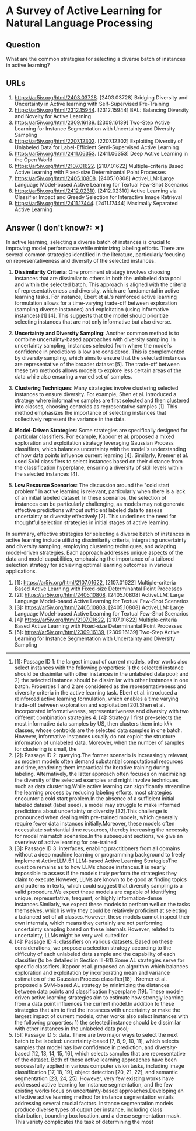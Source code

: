 # A Survey of Active Learning for Natural Language Processing

## Question

What are the common strategies for selecting a diverse batch of instances in active learning?

## URLs

1. https://ar5iv.org/html/2403.03728. [2403.03728] Bridging Diversity and Uncertainty in Active learning with Self-Supervised Pre-Training
2. https://ar5iv.org/html/2312.15944. [2312.15944] BAL: Balancing Diversity and Novelty for Active Learning
3. https://ar5iv.org/html/2309.16139. [2309.16139] Two-Step Active Learning for Instance Segmentation with Uncertainty and Diversity Sampling
4. https://ar5iv.org/html/2207.12302. [2207.12302] Exploiting Diversity of Unlabeled Data for Label-Efficient Semi-Supervised Active Learning
5. https://ar5iv.org/html/2411.06353. [2411.06353] Deep Active Learning in the Open World
6. https://ar5iv.org/html/2107.01622. [2107.01622] Multiple-criteria Based Active Learning with Fixed-size Determinantal Point Processes
7. https://ar5iv.org/html/2405.10808. [2405.10808] ActiveLLM: Large Language Model-based Active Learning for Textual Few-Shot Scenarios
8. https://ar5iv.org/html/2412.02310. [2412.02310] Active Learning via Classifier Impact and Greedy Selection for Interactive Image Retrieval
9. https://ar5iv.org/html/2411.17444. [2411.17444] Maximally Separated Active Learning

## Answer (I don't know?: ✗)

In active learning, selecting a diverse batch of instances is crucial to improving model performance while minimizing labeling efforts. There are several common strategies identified in the literature, particularly focusing on representativeness and diversity of the selected instances.

1. **Dissimilarity Criteria**: One prominent strategy involves choosing instances that are dissimilar to others in both the unlabeled data pool and within the selected batch. This approach is aligned with the criteria of representativeness and diversity, which are fundamental in active learning tasks. For instance, Ebert et al.'s reinforced active learning formulation allows for a time-varying trade-off between exploration (sampling diverse instances) and exploitation (using informative instances) [1] [4]. This suggests that the model should prioritize selecting instances that are not only informative but also diverse.

2. **Uncertainty and Diversity Sampling**: Another common method is to combine uncertainty-based approaches with diversity sampling. In uncertainty sampling, instances selected from where the model’s confidence in predictions is low are considered. This is complemented by diversity sampling, which aims to ensure that the selected instances are representative of the broader dataset [5]. The trade-off between these two methods allows models to explore less certain areas of the data while also ensuring a varied set of samples.

3. **Clustering Techniques**: Many strategies involve clustering selected instances to ensure diversity. For example, Shen et al. introduced a strategy where informative samples are first selected and then clustered into classes, choosing centroids as representative samples [1]. This method emphasizes the importance of selecting instances that collectively represent the variance in the data.

4. **Model-Driven Strategies**: Some strategies are specifically designed for particular classifiers. For example, Kapoor et al. proposed a mixed exploration and exploitation strategy leveraging Gaussian Process classifiers, which balances uncertainty with the model's understanding of how data points influence current learning [4]. Similarly, Kremer et al. used SVM classifiers to select instances based on their distance from the classification hyperplane, ensuring a diversity of skill levels within the selected instances [4].

5. **Low Resource Scenarios**: The discussion around the "cold start problem" in active learning is relevant, particularly when there is a lack of an initial labeled dataset. In these scenarios, the selection of instances can be particularly challenging, as models may not generate effective predictions without sufficient labeled data to assess uncertainty or diversity effectively [2]. This underlines the need for thoughtful selection strategies in initial stages of active learning.

In summary, effective strategies for selecting a diverse batch of instances in active learning include utilizing dissimilarity criteria, integrating uncertainty and diversity sampling, employing clustering techniques, and adapting model-driven strategies. Each approach addresses unique aspects of the data and model capabilities, emphasizing the importance of a tailored selection strategy for achieving optimal learning outcomes in various applications.

1. [1]:  https://ar5iv.org/html/2107.01622, [2107.01622] Multiple-criteria Based Active Learning with Fixed-size Determinantal Point Processes
2. [2]:  https://ar5iv.org/html/2405.10808, [2405.10808] ActiveLLM: Large Language Model-based Active Learning for Textual Few-Shot Scenarios
3. [3]:  https://ar5iv.org/html/2405.10808, [2405.10808] ActiveLLM: Large Language Model-based Active Learning for Textual Few-Shot Scenarios
4. [4]:  https://ar5iv.org/html/2107.01622, [2107.01622] Multiple-criteria Based Active Learning with Fixed-size Determinantal Point Processes
5. [5]:  https://ar5iv.org/html/2309.16139, [2309.16139] Two-Step Active Learning for Instance Segmentation with Uncertainty and Diversity Sampling
---
1. [1]:  Passage ID 1: the largest impact of current models, other works also select instances with the following properties: 1) the selected instance should be dissimilar with other instances in the unlabeled data pool; and 2) the selected instance should be dissimilar with other instances in one batch. Properties 1 and 2 are considered as the representativeness and diversity criteria in the active learning task. Ebert et al. introduced a reinforced active learning formulation, which enables a time varying trade-off between exploration and exploitation [20].Shen et al. incorporated informativeness, representativeness and diversity with two different combination strategies 4. [4]: Strategy 1 first pre-selects the most informative data samples by US, then clusters them into k𝑘k classes, whose centroids are the selected data samples in one batch. However, informative instances usually do not exploit the structure information of unlabeled data. Moreover, when the number of samples for clustering is small, the
2. [2]:  Passage ID 2: querying.The former scenario is increasingly relevant, as modern models often demand substantial computational resources and time, rendering them impractical for iterative training during labeling. Alternatively, the latter approach often focuses on maximizing the diversity of the selected examples and might involve techniques such as data clustering.While active learning can significantly streamline the learning process by reducing labeling efforts, most strategies encounter a cold start problem.In the absence of a sufficient initial labeled dataset (label seed), a model may struggle to make informed predictions about uncertainty or diversity [32].This challenge is pronounced when dealing with pre-trained models, which generally require fewer data instances initially.Moreover, these models often necessitate substantial time resources, thereby increasing the necessity for model mismatch scenarios.In the subsequent sections, we give an overview of active learning for pre-trained
3. [3]:  Passage ID 3: interfaces, enabling practitioners from all domains without a deep machine learning or programming background to freely implement ActiveLLM.5.1 LLM-based Active Learning StrategiesThe question remains as to how LLMs choose instances.It is nearly impossible to assess if the models truly perform the strategies they claim to execute.However, LLMs are known to be good at finding topics and patterns in texts, which could suggest that diversity sampling is a valid procedure.We expect these models are capable of identifying unique, representative, frequent, or highly information-dense instances.Similarly, we expect these models to perform well on the tasks themselves, which is why they could be relatively proficient at selecting a balanced set of all classes.However, these models cannot inspect their own internals, which means they certainly are not performing uncertainty sampling based on these internals.However, related to uncertainty, LLMs might be very well suited for
4. [4]:  Passage ID 4: classifiers on various datasets. Based on these considerations, we propose a selection strategy according to the difficulty of each unlabeled data sample and the capability of each classifier (to be detailed in Section III-B1).Some AL strategies serve for specific classifiers. Kapoor et al. proposed an algorithm which balances exploration and exploitation by incorporating mean and variance estimation of the Gaussian Process classifier[18] . Kremer et al. proposed a SVM-based AL strategy by minimizing the distances between data points and classification hyperplane [19]. These model-driven active learning strategies aim to estimate how strongly learning from a data point influences the current model.In addition to these strategies that aim to find the instances with uncertainty or make the largest impact of current models, other works also select instances with the following properties: 1) the selected instance should be dissimilar with other instances in the unlabeled data pool;
5. [5]:  Passage ID 5: data. There are two major ways to select the next batch to be labeled: uncertainty-based [7, 8, 9, 10, 11], which selects samples that model has low confidence in prediction, and diversity-based [12, 13, 14, 15, 16], which selects samples that are representative of the dataset. Both of these active learning approaches have been successfully applied in various computer vision tasks, including image classification [17, 18, 19], object detection [20, 21, 22], and semantic segmentation [23, 24, 25]. However, very few existing works have addressed active learning for instance segmentation, and the few existing works focus on uncertainty-based approaches.Developing an effective active learning method for instance segmentation entails addressing several crucial factors. Instance segmentation models produce diverse types of output per instance, including class distribution, bounding box location, and a dense segmentation mask. This variety complicates the task of determining the most